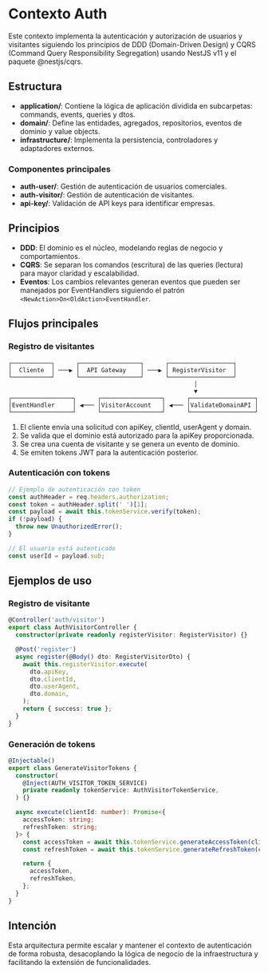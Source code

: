 # Contexto Auth

Este contexto implementa la autenticación y autorización de usuarios y visitantes siguiendo los principios de DDD (Domain-Driven Design) y CQRS (Command Query Responsibility Segregation) usando NestJS v11 y el paquete @nestjs/cqrs.

## Estructura

- **application/**: Contiene la lógica de aplicación dividida en subcarpetas: commands, events, queries y dtos.
- **domain/**: Define las entidades, agregados, repositorios, eventos de dominio y value objects.
- **infrastructure/**: Implementa la persistencia, controladores y adaptadores externos.

### Componentes principales

- **auth-user/**: Gestión de autenticación de usuarios comerciales.
- **auth-visitor/**: Gestión de autenticación de visitantes.
- **api-key/**: Validación de API keys para identificar empresas.

## Principios

- **DDD**: El dominio es el núcleo, modelando reglas de negocio y comportamientos.
- **CQRS**: Se separan los comandos (escritura) de las queries (lectura) para mayor claridad y escalabilidad.
- **Eventos**: Los cambios relevantes generan eventos que pueden ser manejados por EventHandlers siguiendo el patrón `<NewAction>On<OldAction>EventHandler`.

## Flujos principales

### Registro de visitantes

```
┌───────────┐      ┌─────────────────┐      ┌──────────────────┐
│  Cliente  │ ───▶ │  API Gateway    │ ───▶ │ RegisterVisitor  │
└───────────┘      └─────────────────┘      └──────────────────┘
                                                    │
                                                    ▼
┌─────────────────┐      ┌─────────────────┐      ┌──────────────────┐
│EventHandler     │ ◀─── │VisitorAccount   │ ◀─── │ValidateDomainAPI │
└─────────────────┘      └─────────────────┘      └──────────────────┘
```

1. El cliente envía una solicitud con apiKey, clientId, userAgent y domain.
2. Se valida que el dominio está autorizado para la apiKey proporcionada.
3. Se crea una cuenta de visitante y se genera un evento de dominio.
4. Se emiten tokens JWT para la autenticación posterior.

### Autenticación con tokens

```typescript
// Ejemplo de autenticación con token
const authHeader = req.headers.authorization;
const token = authHeader.split(' ')[1]; 
const payload = await this.tokenService.verify(token);
if (!payload) {
  throw new UnauthorizedError();
}

// El usuario está autenticado
const userId = payload.sub;
```

## Ejemplos de uso

### Registro de visitante

```typescript
@Controller('auth/visitor')
export class AuthVisitorController {
  constructor(private readonly registerVisitor: RegisterVisitor) {}

  @Post('register')
  async register(@Body() dto: RegisterVisitorDto) {
    await this.registerVisitor.execute(
      dto.apiKey,
      dto.clientId,
      dto.userAgent,
      dto.domain,
    );
    return { success: true };
  }
}
```

### Generación de tokens

```typescript
@Injectable()
export class GenerateVisitorTokens {
  constructor(
    @Inject(AUTH_VISITOR_TOKEN_SERVICE)
    private readonly tokenService: AuthVisitorTokenService,
  ) {}

  async execute(clientId: number): Promise<{
    accessToken: string;
    refreshToken: string;
  }> {
    const accessToken = await this.tokenService.generateAccessToken(clientId);
    const refreshToken = await this.tokenService.generateRefreshToken(clientId);

    return {
      accessToken,
      refreshToken,
    };
  }
}
```

## Intención

Esta arquitectura permite escalar y mantener el contexto de autenticación de forma robusta, desacoplando la lógica de negocio de la infraestructura y facilitando la extensión de funcionalidades.

